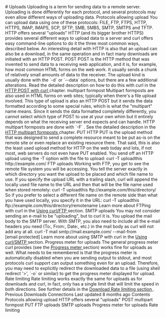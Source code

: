 <a href="uploads.html" class="navButton-94f2579c--pageItemWithChildrenNested-2c5d8183--navButtonClickable-161b88ca--navButtonOpened-6a88552e">
</a>
<a href="telnet.html" class="navButton-94f2579c--pageItemWithChildrenNested-2c5d8183--navButtonClickable-161b88ca">
</a>
# <span class="text-4505230f--DisplayH900-bfb998fa--textContentFamily-49a318e1">Uploads</span>
<span class="text-4505230f--UIH300-2063425d--textUIFamily-5ebd8e40--text-8ee2c8b2">
</span>
<span class="text-4505230f--UIH300-2063425d--textUIFamily-5ebd8e40--text-8ee2c8b2">
</span>
<span class="text-4505230f--TextH400-3033861f--textContentFamily-49a318e1">
<span data-key="0a12a3814dd74269a2b84e3eec801c13">
<span data-offset-key="0a12a3814dd74269a2b84e3eec801c13:0">Uploading is a term for sending data to a remote server. Uploading is done differently for each protocol, and several protocols may even allow different ways of uploading data.</span>
</span>
</span>
<span class="text-4505230f--HeadingH700-04e1a2a3--textContentFamily-49a318e1">
<span data-key="05a025871a65499699df76979949776f">
<span data-offset-key="05a025871a65499699df76979949776f:0">Protocols allowing upload</span>
</span>
</span>
<span class="text-4505230f--TextH400-3033861f--textContentFamily-49a318e1">
<span data-key="70cbb30bf98d4e688945feee8cc48a59">
<span data-offset-key="70cbb30bf98d4e688945feee8cc48a59:0">You can upload data using one of these protocols: FILE, FTP, FTPS, HTTP, HTTPS, IMAP, IMAPS, SCP, SFTP, SMB, SMBS, SMTP, SMTPS and TFTP.</span>
</span>
</span>
<span class="text-4505230f--HeadingH700-04e1a2a3--textContentFamily-49a318e1">
<span data-key="12d4f3de9590489bbd0931cb5bf63bde">
<span data-offset-key="12d4f3de9590489bbd0931cb5bf63bde:0">HTTP offers several "uploads"</span>
</span>
</span>
<span class="text-4505230f--TextH400-3033861f--textContentFamily-49a318e1">
<span data-key="fb730e2dadd04c4285d875ea306bd516">
<span data-offset-key="fb730e2dadd04c4285d875ea306bd516:0">HTTP (and its bigger brother HTTPS) provides several different ways to upload data to a server and curl offers easy command-line options to do it the three most common ways, described below.</span>
</span>
</span>
<span class="text-4505230f--TextH400-3033861f--textContentFamily-49a318e1">
<span data-key="e0ede6c11b8043c78f2e0fd64906eec1">
<span data-offset-key="e0ede6c11b8043c78f2e0fd64906eec1:0">An interesting detail with HTTP is also that an upload can also be a download, in the same operation and in fact many downloads are initiated with an HTTP POST.</span>
</span>
</span>
<span class="text-4505230f--HeadingH600-23f228db--textContentFamily-49a318e1">
<span data-key="a740cb1576334e22b683c43cc665a7b5">
<span data-offset-key="a740cb1576334e22b683c43cc665a7b5:0">POST</span>
</span>
</span>
<span class="text-4505230f--TextH400-3033861f--textContentFamily-49a318e1">
<span data-key="688ea7e18ec646b7afc4e760c645abf9">
<span data-offset-key="688ea7e18ec646b7afc4e760c645abf9:0">POST is the HTTP method that was invented to send data to a receiving web application, and it is, for example, how most common HTML forms on the web work. It usually sends a chunk of relatively small amounts of data to the receiver.</span>
</span>
</span>
<span class="text-4505230f--TextH400-3033861f--textContentFamily-49a318e1">
<span data-key="3bc7d82c196540c1bdb12ba955ec9fe2">
<span data-offset-key="3bc7d82c196540c1bdb12ba955ec9fe2:0">The upload kind is usually done with the </span>
<span data-offset-key="3bc7d82c196540c1bdb12ba955ec9fe2:1">`-d`</span>
<span data-offset-key="3bc7d82c196540c1bdb12ba955ec9fe2:2"> or </span>
<span data-offset-key="3bc7d82c196540c1bdb12ba955ec9fe2:3">`--data`</span>
<span data-offset-key="3bc7d82c196540c1bdb12ba955ec9fe2:4"> options, but there are a few additional alterations.</span>
</span>
</span>
<span class="text-4505230f--TextH400-3033861f--textContentFamily-49a318e1">
<span data-key="d477cec713384b2daa8150c665f1fba3">
<span data-offset-key="d477cec713384b2daa8150c665f1fba3:0">Read the detailed description on how to do this with curl in the </span>
</span>
<a href="../http/post.html" class="link-a079aa82--primary-53a25e66--link-faf6c434">
<span data-key="2e55939b3a294a08b04867b8bceb4bac">
<span data-offset-key="2e55939b3a294a08b04867b8bceb4bac:0">HTTP POST with curl</span>
</span>
</a>
<span data-key="7e6fc21e0a3b447cb895d2466c025f71">
<span data-offset-key="7e6fc21e0a3b447cb895d2466c025f71:0"> chapter.</span>
</span>
</span>
<span class="text-4505230f--HeadingH600-23f228db--textContentFamily-49a318e1">
<span data-key="3162c484291d4783b1aaaeb8d7ad0211">
<span data-offset-key="3162c484291d4783b1aaaeb8d7ad0211:0">multipart formpost</span>
</span>
</span>
<span class="text-4505230f--TextH400-3033861f--textContentFamily-49a318e1">
<span data-key="35b3623408c74fd1803deef8f5960d86">
<span data-offset-key="35b3623408c74fd1803deef8f5960d86:0">Multipart formposts are also used in HTML forms on web sites; typically when there's a file upload involved. This type of upload is also an HTTP POST but it sends the data formatted according to some special rules, which is what the "multipart" name means.</span>
</span>
</span>
<span class="text-4505230f--TextH400-3033861f--textContentFamily-49a318e1">
<span data-key="57f037abd0b24b7b9b45f7b7ba138474">
<span data-offset-key="57f037abd0b24b7b9b45f7b7ba138474:0">Since it sends the data formatted completely differently, you cannot select which type of POST to use at your own whim but it entirely depends on what the receiving server end expects and can handle.</span>
</span>
</span>
<span class="text-4505230f--TextH400-3033861f--textContentFamily-49a318e1">
<span data-key="5fb0f8ea955e46c98c27518bb90ffa72">
<span data-offset-key="5fb0f8ea955e46c98c27518bb90ffa72:0">HTTP multipart formposts are done with </span>
<span data-offset-key="5fb0f8ea955e46c98c27518bb90ffa72:1">`-F`</span>
<span data-offset-key="5fb0f8ea955e46c98c27518bb90ffa72:2">. See the detailed description in the </span>
</span>
<a href="../http/multipart.html" class="link-a079aa82--primary-53a25e66--link-faf6c434">
<span data-key="4f96f7f292ce48cbacbbbff9c6a0e3c9">
<span data-offset-key="4f96f7f292ce48cbacbbbff9c6a0e3c9:0">HTTP multipart formposts</span>
</span>
</a>
<span data-key="c8ce47da77d84a15a91e2bd1e0d73a4d">
<span data-offset-key="c8ce47da77d84a15a91e2bd1e0d73a4d:0"> chapter.</span>
</span>
</span>
<span class="text-4505230f--HeadingH600-23f228db--textContentFamily-49a318e1">
<span data-key="d6d0382a40cc4108b8909adc2b763790">
<span data-offset-key="d6d0382a40cc4108b8909adc2b763790:0">PUT</span>
</span>
</span>
<span class="text-4505230f--TextH400-3033861f--textContentFamily-49a318e1">
<span data-key="b06fa5fc41da493fbd8fb896545bbc90">
<span data-offset-key="b06fa5fc41da493fbd8fb896545bbc90:0">HTTP PUT is the upload method that was designed to send a complete resource meant to be put as-is on the remote site or even replace an existing resource there. That said, this is also the least used upload method for HTTP on the web today and lots, if not most, web servers do not even have PUT enabled.</span>
</span>
</span>
<span class="text-4505230f--TextH400-3033861f--textContentFamily-49a318e1">
<span data-key="42009ca0c4154bebbf8f093b6320598e">
<span data-offset-key="42009ca0c4154bebbf8f093b6320598e:0">You send off an HTTP upload using the -T option with the file to upload:</span>
</span>
</span>    curl -T uploadthis http://example.com/<span class="text-4505230f--HeadingH700-04e1a2a3--textContentFamily-49a318e1">
<span data-key="521189dcfa23475b895ec0cc021e7f6a">
<span data-offset-key="521189dcfa23475b895ec0cc021e7f6a:0">FTP uploads</span>
</span>
</span>
<span class="text-4505230f--TextH400-3033861f--textContentFamily-49a318e1">
<span data-key="88ad7d6ce1004bcfb64b1881033d4f95">
<span data-offset-key="88ad7d6ce1004bcfb64b1881033d4f95:0">Working with FTP, you get to see the remote file system you will be accessing. You tell the server exactly in which directory you want the upload to be placed and which file name to use. If you specify the upload URL with a trailing slash, curl will append the locally used file name to the URL and then that will be the file name used when stored remotely:</span>
</span>
</span>    curl -T uploadthis ftp://example.com/this/directory/<span class="text-4505230f--TextH400-3033861f--textContentFamily-49a318e1">
<span data-key="486b189feb3b4e3884b2d1c95ce077d8">
<span data-offset-key="486b189feb3b4e3884b2d1c95ce077d8:0">So if you prefer to select a different file name on the remote side than what you have used locally, you specify it in the URL:</span>
</span>
</span>    curl -T uploadthis ftp://example.com/this/directory/remotename<span class="text-4505230f--TextH400-3033861f--textContentFamily-49a318e1">
<span data-key="8c58e99800b04ad68de6fef9bde1f169">
<span data-offset-key="8c58e99800b04ad68de6fef9bde1f169:0">Learn more about FTPing with curl in the </span>
</span>
<a href="ftp.html" class="link-a079aa82--primary-53a25e66--link-faf6c434">
<span data-key="8fb35f4e3d6e4f22aabc450a417744a0">
<span data-offset-key="8fb35f4e3d6e4f22aabc450a417744a0:0">Using curl/FTP</span>
</span>
</a>
<span data-key="fe4f2c19c76b4ddfa5cd55fcfd8520f1">
<span data-offset-key="fe4f2c19c76b4ddfa5cd55fcfd8520f1:0"> section.</span>
</span>
</span>
<span class="text-4505230f--HeadingH700-04e1a2a3--textContentFamily-49a318e1">
<span data-key="9440fca3118f4391b28cede7d96e6790">
<span data-offset-key="9440fca3118f4391b28cede7d96e6790:0">SMTP uploads</span>
</span>
</span>
<span class="text-4505230f--TextH400-3033861f--textContentFamily-49a318e1">
<span data-key="17e5f44b6b974e28af6213f64a7d31b6">
<span data-offset-key="17e5f44b6b974e28af6213f64a7d31b6:0">You may not consider sending an e-mail to be "uploading", but to curl it is. You upload the mail body to the SMTP server. With SMTP, you also need to include all the e-mail headers you need (To:, From:, Date:, etc.) in the mail body as curl will not add any at all.</span>
</span>
</span>    curl -T mail smtp://mail.example.com/ --mail-from [email protected]<span class="text-4505230f--TextH400-3033861f--textContentFamily-49a318e1">
<span data-key="b0daee0ce9fe40a78a499f082ac11570">
<span data-offset-key="b0daee0ce9fe40a78a499f082ac11570:0">Learn more about using SMTP with curl in the </span>
</span>
<a href="smtp.html" class="link-a079aa82--primary-53a25e66--link-faf6c434">
<span data-key="8b64fc60d73d43c19990016d10410d0d">
<span data-offset-key="8b64fc60d73d43c19990016d10410d0d:0">Using curl/SMTP</span>
</span>
</a>
<span data-key="a22ae17920384ca4863a43ed9804b329">
<span data-offset-key="a22ae17920384ca4863a43ed9804b329:0"> section.</span>
</span>
</span>
<span class="text-4505230f--HeadingH700-04e1a2a3--textContentFamily-49a318e1">
<span data-key="76209a15604f4348a12ebd27c2d42889">
<span data-offset-key="76209a15604f4348a12ebd27c2d42889:0">Progress meter for uploads</span>
</span>
</span>
<span class="text-4505230f--TextH400-3033861f--textContentFamily-49a318e1">
<span data-key="8c2fab871a8a4f09b9032f60a41eb47f">
<span data-offset-key="8c2fab871a8a4f09b9032f60a41eb47f:0">The general progress meter curl provides (see the </span>
</span>
<a href="../cmdline/progressmeter.html" class="link-a079aa82--primary-53a25e66--link-faf6c434">
<span data-key="8e18b7c20ae8470a94f685ec5d63f005">
<span data-offset-key="8e18b7c20ae8470a94f685ec5d63f005:0">Progress meter</span>
</span>
</a>
<span data-key="3276d2cba0a44ad6938b634b9d72f724">
<span data-offset-key="3276d2cba0a44ad6938b634b9d72f724:0"> section) works fine for uploads as well. What needs to be remembered is that the progress meter is automatically disabled when you are sending output to stdout, and most protocols curl support can output something even for an upload.</span>
</span>
</span>
<span class="text-4505230f--TextH400-3033861f--textContentFamily-49a318e1">
<span data-key="679fd8a8b4ed458e978d8534b66d455f">
<span data-offset-key="679fd8a8b4ed458e978d8534b66d455f:0">Therefore, you may need to explicitly redirect the downloaded data to a file (using shell redirect '&gt;', </span>
<span data-offset-key="679fd8a8b4ed458e978d8534b66d455f:1">`-o`</span>
<span data-offset-key="679fd8a8b4ed458e978d8534b66d455f:2"> or similar) to get the progress meter displayed for upload.</span>
</span>
</span>
<span class="text-4505230f--HeadingH700-04e1a2a3--textContentFamily-49a318e1">
<span data-key="5d107987b16e4005887d59bc68c3d266">
<span data-offset-key="5d107987b16e4005887d59bc68c3d266:0">Rate limiting</span>
</span>
</span>
<span class="text-4505230f--TextH400-3033861f--textContentFamily-49a318e1">
<span data-key="4baa9cd45aa1424090601f8dba4e7f99">
<span data-offset-key="4baa9cd45aa1424090601f8dba4e7f99:0">Rate limiting works exactly the same for uploads as for downloads and curl, in fact, only has a single limit that will limit the speed in both directions.</span>
</span>
</span>
<span class="text-4505230f--TextH400-3033861f--textContentFamily-49a318e1">
<span data-key="b959833f79b34bf7ae53e2f17e005f2c">
<span data-offset-key="b959833f79b34bf7ae53e2f17e005f2c:0">See further details in the </span>
</span>
<a href="downloads.html#rate-limiting" class="link-a079aa82--primary-53a25e66--link-faf6c434">
<span data-key="fdef49eab9a1426fad3a7967542be4de">
<span data-offset-key="fdef49eab9a1426fad3a7967542be4de:0">Download Rate limiting section</span>
</span>
</a>
<span data-key="9022cbb890034248bca2487b68e22fc7">
<span data-offset-key="9022cbb890034248bca2487b68e22fc7:0">.</span>
</span>
</span>
<a href="downloads.html" class="reset-3c756112--card-6570f064--whiteCard-fff091a4--cardPrevious-56a5e674">
</a>
<span class="text-4505230f--TextH200-a3425406--textContentFamily-49a318e1">Previous</span>
<span class="text-4505230f--UIH400-4e41e82a--textContentFamily-49a318e1">Downloads</span>
<a href="connections.html" class="reset-3c756112--card-6570f064--whiteCard-fff091a4--cardNext-19241c42">
</a>
<span class="text-4505230f--UIH400-4e41e82a--textContentFamily-49a318e1">Connections</span>
<span class="text-4505230f--TextH200-a3425406--textContentFamily-49a318e1">Last updated 8 months ago</span>
<span class="text-4505230f--InfoH100-1e92e1d1--textContentFamily-49a318e1">Contents</span>
<a href="uploads.html#protocols-allowing-upload" class="reset-3c756112--menuItem-aa02f6ec--menuItemLight-757d5235--menuItemInline-173bdf97--pageTocItem-f4427024">
</a>
<span class="text-4505230f--UIH300-2063425d--textContentFamily-49a318e1">
<span class="text-4505230f--UIH200-50ead35f--textContentFamily-49a318e1">Protocols allowing upload</span>
</span>
<a href="uploads.html#http-offers-several-uploads" class="reset-3c756112--menuItem-aa02f6ec--menuItemLight-757d5235--menuItemInline-173bdf97--pageTocItem-f4427024">
</a>
<span class="text-4505230f--UIH300-2063425d--textContentFamily-49a318e1">
<span class="text-4505230f--UIH200-50ead35f--textContentFamily-49a318e1">HTTP offers several "uploads"</span>
</span>
<a href="uploads.html#post" class="reset-3c756112--menuItem-aa02f6ec--menuItemLight-757d5235--menuItemInline-173bdf97--pageTocItem-f4427024">
</a>
<span class="text-4505230f--UIH300-2063425d--textContentFamily-49a318e1">
<span class="text-4505230f--UIH200-50ead35f--textContentFamily-49a318e1--pageTocLinkH2-2294976c">POST</span>
</span>
<a href="uploads.html#multipart-formpost" class="reset-3c756112--menuItem-aa02f6ec--menuItemLight-757d5235--menuItemInline-173bdf97--pageTocItem-f4427024">
</a>
<span class="text-4505230f--UIH300-2063425d--textContentFamily-49a318e1">
<span class="text-4505230f--UIH200-50ead35f--textContentFamily-49a318e1--pageTocLinkH2-2294976c">multipart formpost</span>
</span>
<a href="uploads.html#put" class="reset-3c756112--menuItem-aa02f6ec--menuItemLight-757d5235--menuItemInline-173bdf97--pageTocItem-f4427024">
</a>
<span class="text-4505230f--UIH300-2063425d--textContentFamily-49a318e1">
<span class="text-4505230f--UIH200-50ead35f--textContentFamily-49a318e1--pageTocLinkH2-2294976c">PUT</span>
</span>
<a href="uploads.html#ftp-uploads" class="reset-3c756112--menuItem-aa02f6ec--menuItemLight-757d5235--menuItemInline-173bdf97--pageTocItem-f4427024">
</a>
<span class="text-4505230f--UIH300-2063425d--textContentFamily-49a318e1">
<span class="text-4505230f--UIH200-50ead35f--textContentFamily-49a318e1">FTP uploads</span>
</span>
<a href="uploads.html#smtp-uploads" class="reset-3c756112--menuItem-aa02f6ec--menuItemLight-757d5235--menuItemInline-173bdf97--pageTocItem-f4427024">
</a>
<span class="text-4505230f--UIH300-2063425d--textContentFamily-49a318e1">
<span class="text-4505230f--UIH200-50ead35f--textContentFamily-49a318e1">SMTP uploads</span>
</span>
<a href="uploads.html#progress-meter-for-uploads" class="reset-3c756112--menuItem-aa02f6ec--menuItemLight-757d5235--menuItemInline-173bdf97--pageTocItem-f4427024">
</a>
<span class="text-4505230f--UIH300-2063425d--textContentFamily-49a318e1">
<span class="text-4505230f--UIH200-50ead35f--textContentFamily-49a318e1">Progress meter for uploads</span>
</span>
<a href="uploads.html#rate-limiting" class="reset-3c756112--menuItem-aa02f6ec--menuItemLight-757d5235--menuItemInline-173bdf97--pageTocItem-f4427024">
</a>
<span class="text-4505230f--UIH300-2063425d--textContentFamily-49a318e1">
<span class="text-4505230f--UIH200-50ead35f--textContentFamily-49a318e1">Rate limiting</span>
</span>
